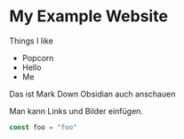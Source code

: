 # My Example Website

Things I like

- Popcorn
- Hello
- Me

Das ist Mark Down
Obsidian auch anschauen

Man kann Links und Bilder einfügen.

```js
const foo = "foo"
```